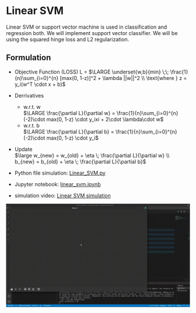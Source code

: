 # Linear SVM

Linear SVM or support vector machine is used in classification and regression both. We will implement support vector classifier.
We will be using the squared hinge loss and L2 regularization.

## Formulation

- Objective Function (LOSS) L = $`\LARGE \underset{w,b}{min} \;\; \frac{1}{n}\sum_{i=0}^{n} [max(0, 1-z)]^2 + \lambda ||w||^2 \\ \text{where } z = y_i(w^T \cdot x + b)`$
  
- Derrivatives
  - w.r.t. w  
  $\LARGE \frac{\partial L}{\partial w} = \frac{1}{n}\sum_{i=0}^{n} (-2)\cdot max(0, 1-z) \cdot y_ixi + 2\cdot \lambda\cdot w$
  - w.r.t. b  
  $\LARGE \frac{\partial L}{\partial b} = \frac{1}{n}\sum_{i=0}^{n} (-2)\cdot max(0, 1-z) \cdot y_i$
  
- Update  
  $\large w_{new} = w_{old} + \eta \; \frac{\partial L}{\partial w} \\ b_{new} = b_{old} + \eta \; \frac{\partial L}{\partial b}$
  
- Python file simulation: [Linear_SVM.py](https://github.com/mayurkagathara/streamlit_apps/blob/main/Linear_SVM/Linear_SVM.py)
- Jupyter notebook: [linear_svm.ipynb](https://github.com/mayurkagathara/streamlit_apps/blob/main/Linear_SVM/notebooks/linear_svm.ipynb)
- simulation video: [Linear SVM simulation](https://www.youtube.com/watch?v=0OLhfoOXou8)

[![Linear SVM simulation](../static/SVM_simulation.gif)](https://www.youtube.com/watch?v=0OLhfoOXou8)
